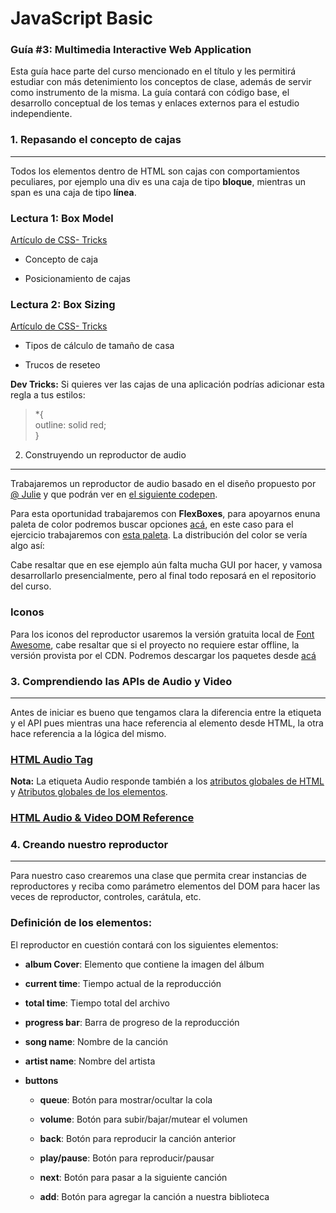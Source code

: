 JavaScript Basic
================

### Guía \#3: Multimedia Interactive Web Application

Esta guía hace parte del curso mencionado en el título y les permitirá
estudiar con más detenimiento los conceptos de clase, además de servir
como instrumento de la misma. La guía contará con código base, el
desarrollo conceptual de los temas y enlaces externos para el estudio
independiente.

### 1. Repasando el concepto de cajas
---------------------------------

Todos los elementos dentro de HTML son cajas con comportamientos
peculiares, por ejemplo una div es una caja de tipo **bloque**, mientras
un span es una caja de tipo **línea**.

### Lectura 1: Box Model

[ Artículo de CSS- Tricks](https://css-tricks.com/the-css-box-model/ "Link")

-   Concepto de caja

-   Posicionamiento de cajas

### Lectura 2: Box Sizing

[ Artículo de CSS- Tricks](https://css-tricks.com/box-sizing/ "Link")

-   Tipos de cálculo de tamaño de casa

-   Trucos de reseteo

**Dev Tricks:** Si quieres ver las cajas de una aplicación podrías
adicionar esta regla a tus estilos:

> \*{\
> outline: solid red;\
> }

2. Construyendo un reproductor de audio
---------------------------------------

Trabajaremos un reproductor de audio basado en el diseño propuesto por
[ @ Julie](https://codepen.io/juliepark "Link") y que podrán ver en
[ el siguiente codepen](https://codepen.io/juliepark/pen/YLPBNv "Link").

Para esta oportunidad trabajaremos con **FlexBoxes**, para apoyarnos enuna paleta de color podremos buscar opciones [acá](https://coolors.co/browser/latest/4 "Link"), en este caso para el ejercicio trabajaremos con [ esta paleta](https://coolors.co/630017-ce001e-e0e0e0-2d2d30-161616 "Link"). La distribución del color se vería algo así:

Cabe resaltar que en ese ejemplo aún falta mucha GUI por hacer, y vamosa desarrollarlo presencialmente, pero al final todo reposará en el repositorio del curso.

### Iconos

Para los iconos del reproductor usaremos la versión gratuita local de [ Font Awesome](https://fontawesome.com/ "Link"), cabe resaltar que si el proyecto no requiere estar offline, la versión provista por el CDN. Podremos descargar los paquetes desde [ acá](https://fontawesome.com/download "Link")

### 3. Comprendiendo las APIs de Audio y Video
------------------------------------------

Antes de iniciar es bueno que tengamos clara la diferencia entre la
etiqueta y el API pues mientras una hace referencia al elemento desde
HTML, la otra hace referencia a la lógica del mismo.

### [ HTML Audio Tag](https://www.w3schools.com/tags/tag_audio.asp "Link")

**Nota:** La etiqueta Audio responde también a los [ atributos globales de HTML](https://www.w3schools.com/tags/ref_standardattributes.asp "Link") y [ Atributos globales de los elementos](https://www.w3schools.com/tags/ref_eventattributes.asp "Link").

### [ HTML Audio & Video DOM Reference](https://www.w3schools.com/tags/ref_av_dom.asp "Link")

### 4. Creando nuestro reproductor
------------------------------

Para nuestro caso crearemos una clase que permita crear instancias de
reproductores y reciba como parámetro elementos del DOM para hacer las
veces de reproductor, controles, carátula, etc.

### Definición de los elementos:

El reproductor en cuestión contará con los siguientes elementos:

-   **album Cover**: Elemento que contiene la imagen del álbum

-   **current time**: Tiempo actual de la reproducción

-   **total time**: Tiempo total del archivo

-   **progress bar**: Barra de progreso de la reproducción

-   **song name**: Nombre de la canción

-   **artist name**: Nombre del artista

-   **buttons**

    -   **queue**: Botón para mostrar/ocultar la cola

    -   **volume**: Botón para subir/bajar/mutear el volumen

    -   **back**: Botón para reproducir la canción anterior

    -   **play/pause**: Botón para reproducir/pausar

    -   **next**: Botón para pasar a la siguiente canción

    -   **add**: Botón para agregar la canción a nuestra biblioteca
